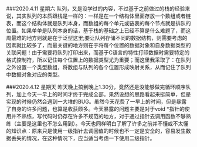 ###2020.4.11  星期六
队列，又是没学过的内容，不过基于之前做过的栈的经验来说，其实队列的本质跟栈是一样的：一样是在一个结构体里面存放一个数组或者链表，而这个结构体就是队列本身，而数组的每个单元或链表的每个节点就是排队的位置。如果单单是队列本身的话，基于栈的基础之上已经不算是什么难题了，而这周最难的地方则就是在于泛型这里;要让队列存储不同的数据结构，则需要考虑的因素就比较多了，而最关键的地方则在于将每个位置的数据对象和自身数据类型的关联问题！由于需要将队列打印出来，而基于C语言的特性打印数据时需要特定的格式控制符，所以记住每个位置上的数据类型尤为重要；而这里我采取了：在队列之外设置一个类型数组，将数组与队列的各个位置形成映射关系，从而记住了队列中数据对象对应的类型。

###2020.4.12  星期天
昨天晚上搞到晚上1.30分，竟然还是没能够做完循环顺序队列，加上今天一早上的时间才终于完成全部。果然设想的思路看起来挺简单，但是实现的时候仍然会遇到一大堆的BUG。虽然今天花费了一早上的时间，但是暴露了自身的许多问题，也算是收获颇多。今天暴露的问题主要是对于void *指针的使用并不熟练，写代码时仍存在许多不规范的地方，对于通过指针去调用函数不够熟练（主要是这里也不怎么用到）。今天也同样明白了解了许多之前并不懂或不太懂的知识点：原来只是使用一级指针去调回值的时候也不一定是安全的，容易发生数据丢失的情况，在这种情况下，应当适当考虑一下使用二级指针。